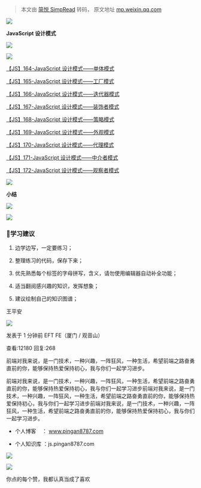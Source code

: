 > 本文由 [简悦 SimpRead](http://ksria.com/simpread/) 转码， 原文地址 [mp.weixin.qq.com](https://mp.weixin.qq.com/s/xUFOy9AqxtHjunIl4SkkEQ)

![](https://mmbiz.qpic.cn/mmbiz_png/dy9CXeZLlCXVLQpUrib6FP2ubLv4xQr3OYxs3egu1wvF3r6dG4YDzibCR0b6yP3T1YeXAk3kfd4pC7bBccnyLkwQ/640?wx_fmt=png)

**JavaScript 设计模式**

![](https://mmbiz.qpic.cn/mmbiz_png/dy9CXeZLlCXVLQpUrib6FP2ubLv4xQr3Odk5goYCTziaJryTe8gNfH0xGuOSsMZ00nCmcwL9eb1qGP1l9z5l84BA/640?wx_fmt=png)

![](https://mmbiz.qpic.cn/mmbiz_gif/dy9CXeZLlCXVLQpUrib6FP2ubLv4xQr3OlTsynGMUgfuBNLCkx8pSibA6ugBxwIGkrpfcXhicjppicw22RPLQmHlIw/640?wx_fmt=gif)

[【JS】164-JavaScript 设计模式——单体模式](http://mp.weixin.qq.com/s?__biz=MjM5MDc4MzgxNA==&mid=2458452853&idx=1&sn=41b265768b01184fb32c7e45965535b2&chksm=b1c2235c86b5aa4abbfc0c0080f397f4439ef1b21c03741127118885f47897b81f59486a7798&scene=21#wechat_redirect)  

[【JS】165-JavaScript 设计模式——工厂模式](http://mp.weixin.qq.com/s?__biz=MjM5MDc4MzgxNA==&mid=2458452854&idx=1&sn=51939607727c8e7d105efb49f28a13fd&chksm=b1c2235f86b5aa49fcf8a763e712b7a7a8f7db2562c0b42849659fadb84f6ca9fa935607bfba&scene=21#wechat_redirect)  

[【JS】166-JavaScript 设计模式——迭代器模式](http://mp.weixin.qq.com/s?__biz=MjM5MDc4MzgxNA==&mid=2458452855&idx=1&sn=d6bcae0c681a71ae902e9ca7e8298743&chksm=b1c2235e86b5aa4854cb00c585e0fe8128f71538df9a7f47fe711145da33e575fffa20ab2b30&scene=21#wechat_redirect)  

[【JS】167-JavaScript 设计模式——装饰者模式](http://mp.weixin.qq.com/s?__biz=MjM5MDc4MzgxNA==&mid=2458452856&idx=1&sn=08fe148d68e3ff8a5b7fa7008cc51905&chksm=b1c2235186b5aa474519b91ebb8ca685c881fc1d3c048afd09a904fd91c2fe5924586e4cd7f7&scene=21#wechat_redirect)  

[【JS】168-JavaScript 设计模式——策略模式](http://mp.weixin.qq.com/s?__biz=MjM5MDc4MzgxNA==&mid=2458452857&idx=1&sn=33750301d642669f42b775320609954c&chksm=b1c2235086b5aa465e837b9adeb0a5522cd86a05d6878aa6331e6452da0a85138ad3e49d4f4a&scene=21#wechat_redirect)  

[【JS】169-JavaScript 设计模式——外观模式](http://mp.weixin.qq.com/s?__biz=MjM5MDc4MzgxNA==&mid=2458452865&idx=1&sn=48359a9a7b38a457813e0ff39c5d65cf&chksm=b1c223a886b5aabe44676207353ffaed69511cf08ef0ba2c2202e1c42c0a8fbfbfad104d89c6&scene=21#wechat_redirect)

[【JS】170-JavaScript 设计模式——代理模式](http://mp.weixin.qq.com/s?__biz=MjM5MDc4MzgxNA==&mid=2458452866&idx=1&sn=b52261fa07268b6d48233bd509e4d067&chksm=b1c223ab86b5aabd9b395c295ca0b6a995d81c4612b7a6891eaf3f9a54153674139e21d924ff&scene=21#wechat_redirect)  

[【JS】171-JavaScript 设计模式——中介者模式](http://mp.weixin.qq.com/s?__biz=MjM5MDc4MzgxNA==&mid=2458452867&idx=1&sn=4f058ac5496e3fd2e79bba42f726663c&chksm=b1c223aa86b5aabc293431ae71cb138139d022ade9299d681326e1ec1553736d53e4699c47d0&scene=21#wechat_redirect)  

[【JS】172-JavaScript 设计模式——观察者模式](http://mp.weixin.qq.com/s?__biz=MjM5MDc4MzgxNA==&mid=2458452868&idx=1&sn=cb0d3943080e0281f7c4fe9d050f3593&chksm=b1c223ad86b5aabb6ac05b234abfc0a0532fb3bf257cccda30af80194e8f51c1ebbd99df2cad&scene=21#wechat_redirect)

![](https://mmbiz.qpic.cn/mmbiz_png/dy9CXeZLlCXVLQpUrib6FP2ubLv4xQr3OYxs3egu1wvF3r6dG4YDzibCR0b6yP3T1YeXAk3kfd4pC7bBccnyLkwQ/640?wx_fmt=png)

**小结**

![](https://mmbiz.qpic.cn/mmbiz_png/dy9CXeZLlCXVLQpUrib6FP2ubLv4xQr3Odk5goYCTziaJryTe8gNfH0xGuOSsMZ00nCmcwL9eb1qGP1l9z5l84BA/640?wx_fmt=png)

![](https://mmbiz.qpic.cn/mmbiz_gif/dy9CXeZLlCXVLQpUrib6FP2ubLv4xQr3OlTsynGMUgfuBNLCkx8pSibA6ugBxwIGkrpfcXhicjppicw22RPLQmHlIw/640?wx_fmt=gif)

### 🎀学习建议

1.  边学边写，一定要练习；
    
2.  整理练习的代码，保存下来；
    
3.  优先熟悉每个标签的字母拼写，含义，请勿使用编辑器自动补全功能；
    
4.  适当翻阅感兴趣的知识，发挥想象；
    
5.  建议绘制自己的知识图谱；
    

  

王平安

![](https://mmbiz.qpic.cn/mmbiz_jpg/dy9CXeZLlCXVLQpUrib6FP2ubLv4xQr3OggXViclccLytgj45EGRMlSNqC9QefvLFuD9FfWB1zvzbgJvey3tc6lQ/640?wx_fmt=jpeg)

发表于 1 分钟前 EFT FE（厦门 / 观音山）

查看:12180 回复:268

前端对我来说，是一门技术，一种兴趣，一阵狂风，一种生活，希望前端之路奋勇直前的你，能够保持热爱保持初心，我与你们一起学习进步。

前端对我来说，是一门技术，一种兴趣，一阵狂风，一种生活，希望前端之路奋勇直前的你，能够保持热爱保持初心，我与你们一起学习进步前端对我来说，是一门技术，一种兴趣，一阵狂风，一种生活，希望前端之路奋勇直前的你，能够保持热爱保持初心，我与你们一起学习进步前端对我来说，是一门技术，一种兴趣，一阵狂风，一种生活，希望前端之路奋勇直前的你，能够保持热爱保持初心，我与你们一起学习进步。

*   个人博客    ： www.pingan8787.com
    
*   个人知识库 ：js.pingan8787.com
    

![](https://mmbiz.qpic.cn/mmbiz_png/dy9CXeZLlCV7OeDdJjic7GK4EGLCE6w6FDl9d2Xufn3gOgFt00f0dLbFay7KMIfNjKR9W3Up7CvW4LMUg1QmtHg/640?wx_fmt=png)

![](https://mmbiz.qpic.cn/mmbiz_png/dy9CXeZLlCXVLQpUrib6FP2ubLv4xQr3O1Yic7E36SCGNZ92I2TIboy79WKWTEjIia45SbfcJZ1Kk7g9jVQK1akTQ/640?wx_fmt=png)

你点的每个赞，我都认真当成了喜欢